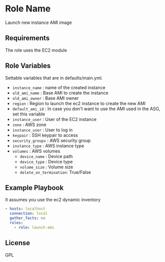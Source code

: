 Role Name
=========

Launch new instance AMI image

Requirements
------------

The role uses the EC2 module

Role Variables
--------------

Settable variables that are in defaults/main.yml.

* `instance_name`   : name of the created instance
* `old_ami_name`    : Base AMI to create the instance
* `old_ami_owner`   : Base AMI owner
* `region`          : Region to launch the ec2 instance to create the new AMI
* `default_ami_id`  : In case you don't want to use the AMI used in the ASG, set this variable
* `instance_user`   : User of the EC2 instance 
* `zone`            : AWS zone
* `instance_user`   : User to log in
* `keypair`         : SSH keypair to access
* `security_groups` : AWS security group
* `instance_type`   : AWS instance type
* `volumes`         : AWS volumes
  * `device_name`   : Device path
  * `device_type`   : Device type
  * `volume_size`   : Volume size
  * `delete_on_termination`: True/False

Example Playbook
----------------

It assumes you use the ec2 dynamic inventory

```yaml
- hosts: localhost
  connection: local
  gather_facts: no
  roles:
    - role: launch-ami
```

License
-------

GPL
